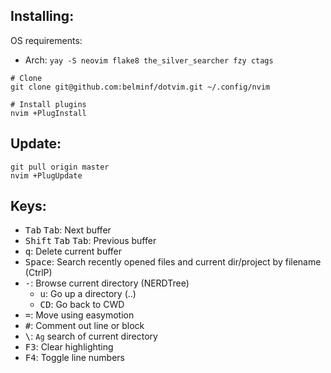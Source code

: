 Installing:
-----------
OS requirements:
* Arch: `yay -S neovim flake8 the_silver_searcher fzy ctags`


```
# Clone
git clone git@github.com:belminf/dotvim.git ~/.config/nvim

# Install plugins
nvim +PlugInstall
```

Update:
-------
```
git pull origin master
nvim +PlugUpdate
```

Keys:
-----
* <kbd>Tab</kbd> <kbd>Tab</kbd>: Next buffer
* <kbd>Shift</kbd> <kbd>Tab</kbd> <kbd>Tab</kbd>: Previous buffer
* <kbd>q</kbd>: Delete current buffer
* <kbd>Space</kbd>: Search recently opened files and current dir/project by filename (CtrlP)
* <kbd>-</kbd>: Browse current directory (NERDTree)
  * <kbd>u</kbd>: Go up a directory (..)
  * <kbd>CD</kbd>: Go back to CWD
* <kbd>=</kbd>: Move using easymotion
* <kbd>#</kbd>: Comment out line or block
* <kbd>\\</kbd>: `Ag` search of current directory
* <kbd>F3</kbd>: Clear highlighting
* <kbd>F4</kbd>: Toggle line numbers
